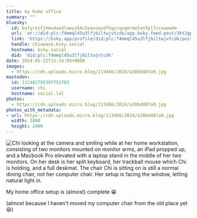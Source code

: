 ```yaml
---
title: my home office
summary: ""
bluesky:
  id: bafyreifjhmu4ae4lowyz64c5eavoqvdfhgzcqugmrme5xnfpl7ccvwww4m
  url: 'at://did:plc:f4mmql45u3lfj6iltwjvtcdk/app.bsky.feed.post/3kt2gpd4aum2s'
  link: 'https://bsky.app/profile/did:plc:f4mmql45u3lfj6iltwjvtcdk/post/3kt2gpd4aum2s'
  handle: chiawase.bsky.social
  hostname: bsky.social
  did: 'did:plc:f4mmql45u3lfj6iltwjvtcdk'
date: 2024-05-22T12:14:03+0800
images:
  - https://cdn.uploads.micro.blog/113466/2024/a38bd407a9.jpg
mastodon:
  id: 112482795397753783
  username: chi
  hostname: social.lol
photos:
  - https://cdn.uploads.micro.blog/113466/2024/a38bd407a9.jpg
photos_with_metadata:
- url: https://cdn.uploads.micro.blog/113466/2024/a38bd407a9.jpg
  width: 1800
  height: 2400
---
```


![Chi looking at the camera and smiling while at her home workstation, consisting of two monitors mounted on monitor arms, an iPad propped up, and a Macbook Pro elevated with a laptop stand in the middle of her two monitors. On her desk is her split keyboard, her trackball mouse which Chi is holding, and a full deskmat. The chair Chi is sitting on is still a normal dining chair, not her computer chair. Her setup is facing the window, letting natural light in.](https://chisenires.design/uploads/2024/a38bd407a9.jpg)

My home office setup is (almost) complete 😁

(almost because I haven't moved my computer chair from the old place yet 😆)

